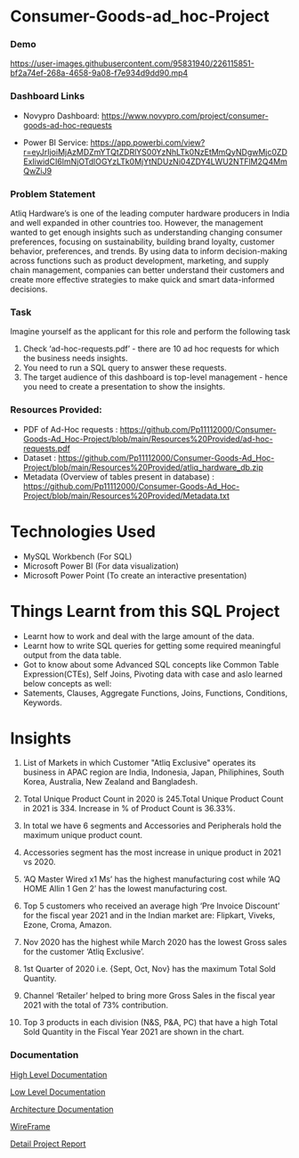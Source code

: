 # Consumer-Goods-ad_hoc-Project

### Demo

https://user-images.githubusercontent.com/95831940/226115851-bf2a74ef-268a-4658-9a08-f7e934d9dd90.mp4

### Dashboard Links

- Novypro Dashboard: https://www.novypro.com/project/consumer-goods-ad-hoc-requests

- Power BI Service: https://app.powerbi.com/view?r=eyJrIjoiMjAzMDZmYTQtZDRlYS00YzNhLTk0NzEtMmQyNDgwMjc0ZDExIiwidCI6ImNjOTdlOGYzLTk0MjYtNDUzNi04ZDY4LWU2NTFlM2Q4MmQwZiJ9



### Problem Statement
Atliq Hardware’s is one of the leading computer hardware producers in India and well expanded in other countries too. However, the management wanted to get enough 
insights such as understanding changing consumer preferences, focusing on sustainability, building brand loyalty, customer behavior, preferences, and trends. By 
using data to inform decision-making across functions such as product development, marketing, and supply chain management, companies can better understand their 
customers and create more effective strategies to make quick and smart data-informed decisions.

### Task
Imagine yourself as the applicant for this role and perform the following task

1.    Check ‘ad-hoc-requests.pdf’ - there are 10 ad hoc requests for which the business needs insights.
2.    You need to run a SQL query to answer these requests. 
3.    The target audience of this dashboard is top-level management - hence you need to create a presentation to show the insights.

### Resources Provided:

- PDF of Ad-Hoc requests : https://github.com/Pp11112000/Consumer-Goods-Ad_Hoc-Project/blob/main/Resources%20Provided/ad-hoc-requests.pdf
- Dataset : https://github.com/Pp11112000/Consumer-Goods-Ad_Hoc-Project/blob/main/Resources%20Provided/atliq_hardware_db.zip
- Metadata (Overview of tables present in database) : https://github.com/Pp11112000/Consumer-Goods-Ad_Hoc-Project/blob/main/Resources%20Provided/Metadata.txt
 

# Technologies Used
 - MySQL Workbench (For SQL)
 - Microsoft Power BI (For data visualization)
 - Microsoft Power Point (To create an interactive presentation)

# Things Learnt from this SQL Project
 - Learnt how to work and deal with the large amount of the data.
 - Learnt how to write SQL queries for getting some required meaningful output from the data table.
 - Got to know about some Advanced SQL concepts like Common Table Expression(CTEs), Self Joins, Pivoting data with case and aslo learned below concepts as well:
 - Satements, Clauses, Aggregate Functions, Joins, Functions, Conditions, Keywords.
 


# Insights 

1. List of Markets in which Customer "Atliq Exclusive" operates its business in APAC region are India, Indonesia, Japan, Philiphines, South Korea, Australia, New Zealand and Bangladesh.

2. Total Unique Product Count in 2020 is 245.Total Unique Product Count in 2021 is 334. Increase in % of Product Count is 36.33%.

3. In total we have 6 segments and Accessories and Peripherals hold the maximum unique product count.

4. Accessories segment has the most increase in unique product in 2021 vs 2020.

5. ‘AQ Master Wired x1 Ms’ has the highest manufacturing cost while ‘AQ HOME Allin 1 Gen 2’ has the lowest manufacturing cost.

6. Top 5 customers who received an average high ‘Pre Invoice Discount’ for the fiscal year 2021 and in the Indian market are: Flipkart, Viveks, Ezone, Croma, Amazon.

7. Nov 2020 has the highest while March 2020 has the lowest Gross sales for the customer ‘Atliq Exclusive’.

8. 1st Quarter of 2020 i.e. {Sept, Oct, Nov} has the maximum Total Sold Quantity.

9. Channel ‘Retailer’ helped to bring more Gross Sales in the fiscal year 2021 with the total of 73% contribution.

10. Top 3 products in each division (N&S, P&A, PC) that have a high Total Sold Quantity in the Fiscal Year 2021 are shown in the chart.

### Documentation

[High Level Documentation](https://github.com/Pp11112000/Consumer-Goods-Ad-Hoc-Insights/blob/main/Documentation/HLD%20(High%20Level%20Design).pdf)

[Low Level Documentation](https://github.com/Pp11112000/Consumer-Goods-Ad-Hoc-Insights/blob/main/Documentation/LLD%20(Low%20Level%20Design).pdf)

[Architecture Documentation](https://github.com/Pp11112000/Consumer-Goods-Ad-Hoc-Insights/blob/main/Documentation/Architecture%20Design.pdf)

[WireFrame](https://github.com/Pp11112000/Consumer-Goods-Ad-Hoc-Insights/blob/main/Documentation/Wireframe%20Document.pdf)

[Detail Project Report]()
